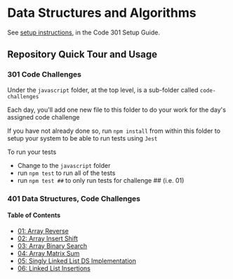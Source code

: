 # Data Structures and Algorithms

See [setup instructions](https://codefellows.github.io/setup-guide/code-301/2-code-challenges), in the Code 301 Setup Guide.

## Repository Quick Tour and Usage

### 301 Code Challenges

Under the `javascript` folder, at the top level, is a sub-folder called `code-challenges`

Each day, you'll add one new file to this folder to do your work for the day's assigned code challenge

If you have not already done so, run `npm install` from within this folder to setup your system to be able to run tests using `Jest`

To run your tests

- Change to the `javascript` folder
- run `npm test` to run all of the tests
- run `npm test ##` to only run tests for challenge ## (i.e. 01)

### 401 Data Structures, Code Challenges

#### Table of Contents

- [01: Array Reverse](./python/docs/array_reverse/README.md)
- [02: Array Insert Shift](./python/docs/array_insert_shift/README.md)
- [03: Array Binary Search](./python/docs/array_binary_search/README.md)
- [04: Array Matrix Sum](./python/docs/array_matrix_sum/README.md)
- [05: Singly Linked List DS Implementation](./python/docs/linked_list/README.md)
- [06: Linked List Insertions](./python/docs/linked_list_insertions/README.md)
